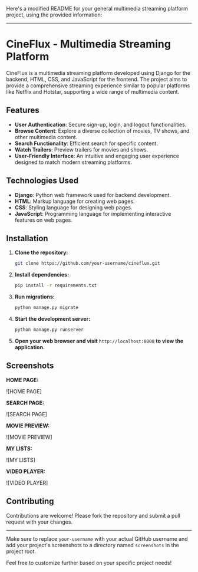 Here's a modified README for your general multimedia streaming platform project, using the provided information:

---

# CineFlux - Multimedia Streaming Platform

CineFlux is a multimedia streaming platform developed using Django for the backend, HTML, CSS, and JavaScript for the frontend. The project aims to provide a comprehensive streaming experience similar to popular platforms like Netflix and Hotstar, supporting a wide range of multimedia content.

## Features

- **User Authentication**: Secure sign-up, login, and logout functionalities.
- **Browse Content**: Explore a diverse collection of movies, TV shows, and other multimedia content.
- **Search Functionality**: Efficient search for specific content.
- **Watch Trailers**: Preview trailers for movies and shows.
- **User-Friendly Interface**: An intuitive and engaging user experience designed to match modern streaming platforms.

## Technologies Used

- **Django**: Python web framework used for backend development.
- **HTML**: Markup language for creating web pages.
- **CSS**: Styling language for designing web pages.
- **JavaScript**: Programming language for implementing interactive features on web pages.

## Installation

1. **Clone the repository:**

    ```bash
    git clone https://github.com/your-username/cineflux.git
    ```

2. **Install dependencies:**

    ```bash
    pip install -r requirements.txt
    ```

3. **Run migrations:**

    ```bash
    python manage.py migrate
    ```

4. **Start the development server:**

    ```bash
    python manage.py runserver
    ```

5. **Open your web browser and visit** `http://localhost:8000` **to view the application.**

## Screenshots

**HOME PAGE:**

![HOME PAGE]

**SEARCH PAGE:**

![SEARCH PAGE]

**MOVIE PREVIEW:**

![MOVIE PREVIEW]

**MY LISTS:**

![MY LISTS]

**VIDEO PLAYER:**

![VIDEO PLAYER]

## Contributing

Contributions are welcome! Please fork the repository and submit a pull request with your changes.

---

Make sure to replace `your-username` with your actual GitHub username and add your project's screenshots to a directory named `screenshots` in the project root.

Feel free to customize further based on your specific project needs!
